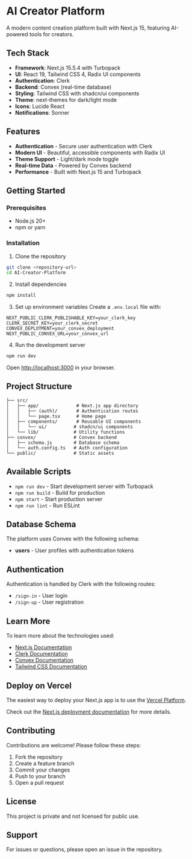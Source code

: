 # AI Creator Platform

A modern content creation platform built with Next.js 15, featuring AI-powered tools for creators.

## Tech Stack

- **Framework**: Next.js 15.5.4 with Turbopack
- **UI**: React 19, Tailwind CSS 4, Radix UI components
- **Authentication**: Clerk
- **Backend**: Convex (real-time database)
- **Styling**: Tailwind CSS with shadcn/ui components
- **Theme**: next-themes for dark/light mode
- **Icons**: Lucide React
- **Notifications**: Sonner

## Features

-  **Authentication** - Secure user authentication with Clerk
-  **Modern UI** - Beautiful, accessible components with Radix UI
-  **Theme Support** - Light/dark mode toggle
-  **Real-time Data** - Powered by Convex backend
-  **Performance** - Built with Next.js 15 and Turbopack

## Getting Started

### Prerequisites

- Node.js 20+
- npm or yarn

### Installation

1. Clone the repository
```bash
git clone <repository-url>
cd AI-Creator-Platform
```

2. Install dependencies
```bash
npm install
```

3. Set up environment variables
Create a `.env.local` file with:
```
NEXT_PUBLIC_CLERK_PUBLISHABLE_KEY=your_clerk_key
CLERK_SECRET_KEY=your_clerk_secret
CONVEX_DEPLOYMENT=your_convex_deployment
NEXT_PUBLIC_CONVEX_URL=your_convex_url
```

4. Run the development server
```bash
npm run dev
```

Open [http://localhost:3000](http://localhost:3000) in your browser.

## Project Structure

```
├── src/
│   ├── app/              # Next.js app directory
│   │   ├── (auth)/       # Authentication routes
│   │   └── page.tsx      # Home page
│   ├── components/       # Reusable UI components
│   │   └── ui/          # shadcn/ui components
│   └── lib/             # Utility functions
├── convex/              # Convex backend
│   ├── schema.js        # Database schema
│   └── auth.config.ts   # Auth configuration
└── public/              # Static assets
```

## Available Scripts

- `npm run dev` - Start development server with Turbopack
- `npm run build` - Build for production
- `npm start` - Start production server
- `npm run lint` - Run ESLint

## Database Schema

The platform uses Convex with the following schema:

- **users** - User profiles with authentication tokens

## Authentication

Authentication is handled by Clerk with the following routes:
- `/sign-in` - User login
- `/sign-up` - User registration

## Learn More

To learn more about the technologies used:

- [Next.js Documentation](https://nextjs.org/docs)
- [Clerk Documentation](https://clerk.com/docs)
- [Convex Documentation](https://docs.convex.dev)
- [Tailwind CSS Documentation](https://tailwindcss.com/docs)

## Deploy on Vercel

The easiest way to deploy your Next.js app is to use the [Vercel Platform](https://vercel.com/new?utm_medium=default-template&filter=next.js&utm_source=create-next-app&utm_campaign=create-next-app-readme).

Check out the [Next.js deployment documentation](https://nextjs.org/docs/app/building-your-application/deploying) for more details.

## Contributing

Contributions are welcome! Please follow these steps:

1. Fork the repository
2. Create a feature branch
3. Commit your changes
4. Push to your branch
5. Open a pull request

## License

This project is private and not licensed for public use.

## Support

For issues or questions, please open an issue in the repository.

